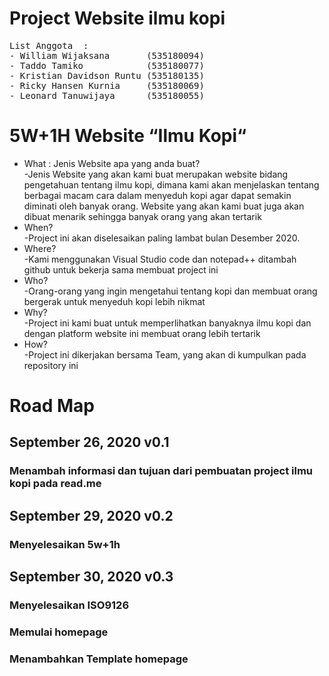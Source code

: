 # Project Website ilmu kopi<br />
<pre>
List Anggota  :
- William Wijaksana       (535180094)
- Taddo Tamiko            (535180077)
- Kristian Davidson Runtu (535180135)
- Ricky Hansen Kurnia     (535180069)
- Leonard Tanuwijaya      (535180055)
</pre>

<h1> 5W+1H Website “Ilmu Kopi“</h1>
<ul>
<li>What : Jenis Website apa yang anda buat?</li>
  <p1>-Jenis Website yang akan kami buat merupakan website bidang pengetahuan tentang ilmu kopi, dimana kami akan menjelaskan tentang berbagai macam cara dalam menyeduh kopi agar dapat semakin diminati oleh banyak orang. Website yang akan kami buat juga akan dibuat menarik sehingga banyak orang yang akan tertarik</p1>
<li>When?</li>
  <p1>-Project ini akan diselesaikan paling lambat bulan Desember 2020.</p1>
<li>Where?</li>
  <p1>-Kami menggunakan Visual Studio code dan notepad++ ditambah github untuk bekerja sama membuat project ini</p1>
<li>Who?</li>
  <p1>-Orang-orang yang ingin mengetahui tentang kopi dan membuat orang bergerak untuk menyeduh kopi lebih nikmat</p1>
<li>Why?</li>
  <p1>-Project ini kami buat untuk memperlihatkan banyaknya ilmu kopi dan dengan platform website ini membuat orang lebih tertarik</p1>
<li>How?</li>
  <p1>-Project ini dikerjakan bersama Team, yang akan di kumpulkan pada repository ini</p1>
</ul>

# Road Map

## September 26, 2020 v0.1
### Menambah informasi dan tujuan dari pembuatan project ilmu kopi pada read.me

## September 29, 2020 v0.2
### Menyelesaikan 5w+1h

## September 30, 2020 v0.3
### Menyelesaikan ISO9126
### Memulai homepage
### Menambahkan Template homepage
